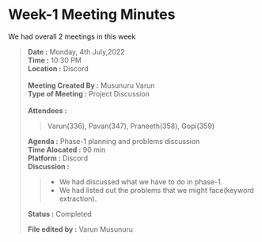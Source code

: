 # Week-1 Meeting Minutes

We had overall 2 meetings in this week<br>
> **Date :** Monday, 4th July,2022<br>
> **Time :** 10:30 PM<br>
> **Location :** Discord<br>
> <br>
> **Meeting Created By :** Musunuru Varun<br>
> **Type of Meeting :** Project Discussion<br>
> <br>
> **Attendees :** 
>> Varun(336), Pavan(347), Praneeth(358), Gopi(359)<br>
>
> **Agenda :** Phase-1 planning and problems discussion <br>
> **Time Alocated :** 90 min<br>
> **Platform :** Discord<br>
> **Discussion :**<br>
>> * We had discussed what we have to do in phase-1.
>> * We had listed out the problems that we might face(keyword extraction).<br>
>
> **Status :** Completed<br>
> 
> **File edited by :** Varun Musunuru
<p>&nbsp;</p>
